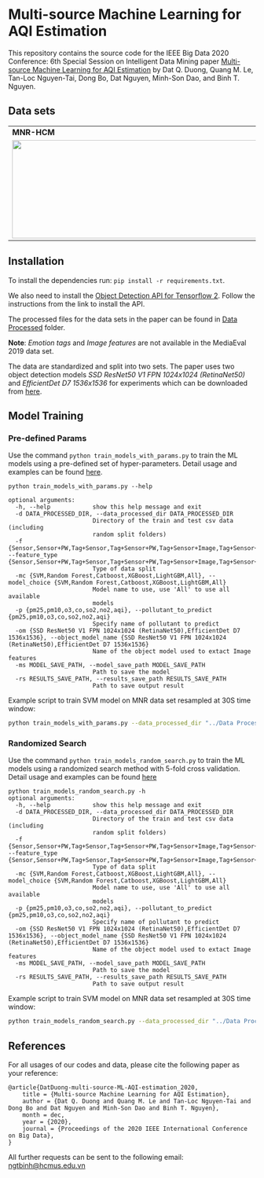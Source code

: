 # Multi-source Machine Learning for AQI Estimation
This repository contains the source code for the IEEE Big Data 2020 Conference: 6th Special Session on Intelligent Data Mining paper [Multi-source Machine Learning for AQI Estimation]() by Dat Q. Duong, Quang M. Le, Tan-Loc Nguyen-Tai, Dong Bo, Dat Nguyen, Minh-Son Dao, and Binh T. Nguyen.

## Data sets

<table> 
    <tr> 
        <td> <b>MNR-HCM</b> </td>
        <td> <b>MNR-Air HCM</b> </td>
        <td> <b>SEPHLA - MediaEval 2019</b></td>
    </tr>
    <tr>
      <td valign="top"><img src="Screenshots/mnr-route-min.png" width=600 height=200"></td>
      <td valign="top"><img src="Screenshots/mnr-2-route-min.png" width=600 height=200"></td>
      <td valign="top"><img src="Screenshots/sephla-route-min.png" width=600 height=200"></td>
    </tr>
</table>

##  Installation
To install the dependencies run: `pip install -r requirements.txt`. 

We also need to install the [Object Detection API for Tensorflow 2](https://github.com/tensorflow/models/blob/master/research/object_detection/g3doc/tf2.md). Follow the instructions from the link to install the API.

The processed files for the data sets in the paper can be found in [Data Processed](https://github.com/dat181197/Big_Data_AQI_Estimation/tree/clean_codes/Data%20Processed) folder.

**Note**: *Emotion tags* and *Image features* are not available in the MediaEval 2019 data set.

The data are standardized and split into two sets.
The paper uses two object detection models *SSD ResNet50 V1 FPN 1024x1024 (RetinaNet50)* and *EfficientDet D7 1536x1536* for experiments which can be downloaded from [here](https://github.com/tensorflow/models/blob/master/research/object_detection/g3doc/tf2_detection_zoo.md).

## Model Training

### Pre-defined Params

Use the command `python train_models_with_params.py` to train the ML models using a pre-defined set of hyper-parameters. Detail usage and examples can be found [here](https://github.com/dat181197/Big_Data_AQI_Estimation/blob/master/Scripts/scripts%20input%20examples/train_models_with_params_inputs.md).

```
python train_models_with_params.py --help

optional arguments:
  -h, --help            show this help message and exit
  -d DATA_PROCESSED_DIR, --data_processed_dir DATA_PROCESSED_DIR
                        Directory of the train and test csv data (including
                        random split folders)
  -f {Sensor,Sensor+PW,Tag+Sensor,Tag+Sensor+PW,Tag+Sensor+Image,Tag+Sensor+Image+PW}, --feature_type {Sensor,Sensor+PW,Tag+Sensor,Tag+Sensor+PW,Tag+Sensor+Image,Tag+Sensor+Image+PW}
                        Type of data split
  -mc {SVM,Random Forest,Catboost,XGBoost,LightGBM,All}, --model_choice {SVM,Random Forest,Catboost,XGBoost,LightGBM,All}
                        Model name to use, use 'All' to use all available
                        models
  -p {pm25,pm10,o3,co,so2,no2,aqi}, --pollutant_to_predict {pm25,pm10,o3,co,so2,no2,aqi}
                        Specify name of pollutant to predict
  -om {SSD ResNet50 V1 FPN 1024x1024 (RetinaNet50),EfficientDet D7 1536x1536}, --object_model_name {SSD ResNet50 V1 FPN 1024x1024 (RetinaNet50),EfficientDet D7 1536x1536}
                        Name of the object model used to extact Image features
  -ms MODEL_SAVE_PATH, --model_save_path MODEL_SAVE_PATH
                        Path to save the model
  -rs RESULTS_SAVE_PATH, --results_save_path RESULTS_SAVE_PATH
                        Path to save output result
```
Example script to train SVM model on MNR data set resampled at 30S time window:
```bash
python train_models_with_params.py --data_processed_dir "../Data Processed/MNR Processed/" --feature_type "Sensor" --model_choice "SVM" --pollutant_to_predict "aqi" --model_save_path "../Saved Models/Test Params/MNR 30S Dataset/" --results_save_path "../Results/Test Params/MNR 30S Dataset"
```

### Randomized Search

Use the command `python train_models_random_search.py` to train the ML models using a randomized search method with 5-fold cross validation. Detail usage and examples can be found [here](https://github.com/dat181197/Big_Data_AQI_Estimation/blob/master/Scripts/scripts%20input%20examples/train_models_random_search_inputs.md)

```
python train_models_random_search.py -h
optional arguments:
  -h, --help            show this help message and exit
  -d DATA_PROCESSED_DIR, --data_processed_dir DATA_PROCESSED_DIR
                        Directory of the train and test csv data (including
                        random split folders)
  -f {Sensor,Sensor+PW,Tag+Sensor,Tag+Sensor+PW,Tag+Sensor+Image,Tag+Sensor+Image+PW}, --feature_type {Sensor,Sensor+PW,Tag+Sensor,Tag+Sensor+PW,Tag+Sensor+Image,Tag+Sensor+Image+PW}
                        Type of data split
  -mc {SVM,Random Forest,Catboost,XGBoost,LightGBM,All}, --model_choice {SVM,Random Forest,Catboost,XGBoost,LightGBM,All}
                        Model name to use, use 'All' to use all available
                        models
  -p {pm25,pm10,o3,co,so2,no2,aqi}, --pollutant_to_predict {pm25,pm10,o3,co,so2,no2,aqi}
                        Specify name of pollutant to predict
  -om {SSD ResNet50 V1 FPN 1024x1024 (RetinaNet50),EfficientDet D7 1536x1536}, --object_model_name {SSD ResNet50 V1 FPN 1024x1024 (RetinaNet50),EfficientDet D7 1536x1536}
                        Name of the object model used to extact Image features
  -ms MODEL_SAVE_PATH, --model_save_path MODEL_SAVE_PATH
                        Path to save the model
  -rs RESULTS_SAVE_PATH, --results_save_path RESULTS_SAVE_PATH
                        Path to save output result
```

Example script to train SVM model on MNR data set resampled at 30S time window:
```bash
python train_models_random_search.py --data_processed_dir "../Data Processed/MNR Processed/" --feature_type "Sensor" --model_choice "SVM" --pollutant_to_predict "aqi" --model_save_path "../Saved Models/MNR 30S Dataset/Randomized Search/" --results_save_path "../Results/MNR 30S Dataset/Randomized Search/"
```

## References 

For all usages of our codes and data, please cite the following paper as your reference:

```
@article{DatDuong-multi-source-ML-AQI-estimation_2020,
	title = {Multi-source Machine Learning for AQI Estimation},
	author = {Dat Q. Duong and Quang M. Le and Tan-Loc Nguyen-Tai and Dong Bo and Dat Nguyen and Minh-Son Dao and Binh T. Nguyen},
	month = dec,
	year = {2020},
    journal = {Proceedings of the 2020 IEEE International Conference on Big Data},
}
```

All further requests can be sent to the following email: ngtbinh@hcmus.edu.vn
